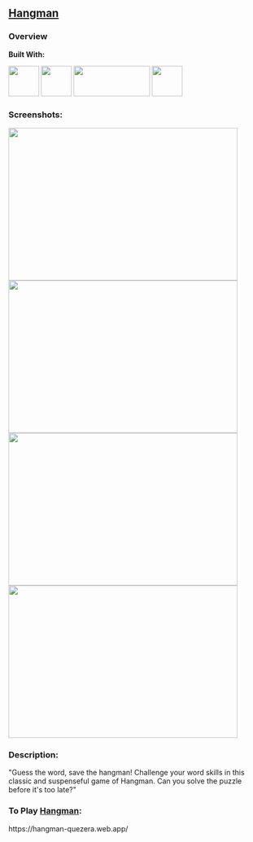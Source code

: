 ## <a href="https://hangman-quezera.web.app/" target="_blank">Hangman</a>

### Overview

**Built With:**
<p align="left"> 
  <img height="60" src="https://cdn.svgporn.com/logos/html-5.svg" width="60">
  <img height="60" src="https://cdn.svgporn.com/logos/css-3.svg" width="60">
  <img height="60" src="https://cdn.svgporn.com/logos/typescript.svg" width="150">
  <img height="60" src="https://cdn.svgporn.com/logos/react.svg"  width="60">
</p>

### Screenshots:
<img src="https://github.com/quezera97/hangman/assets/66286710/091f2fbb-15b7-4538-a245-edb935999849" width="450" height="300">
<img src="https://github.com/quezera97/hangman/assets/66286710/088b7418-e05c-49b6-8d7e-a368fa60cefa" width="450" height="300">
<img src="https://github.com/quezera97/hangman/assets/66286710/0569deb7-e502-4219-9c27-5929c8c680e2" width="450" height="300">
<img src="https://github.com/quezera97/hangman/assets/66286710/4f9eac84-56af-4674-a55b-0c25a9a2ec42" width="450" height="300">

### Description:

"Guess the word, save the hangman! Challenge your word skills in this classic and suspenseful game of Hangman. Can you solve the puzzle before it's too late?"

### To Play <a href="https://hangman-quezera.web.app/" target="_blank">Hangman</a>:
<p>https://hangman-quezera.web.app/</p>
